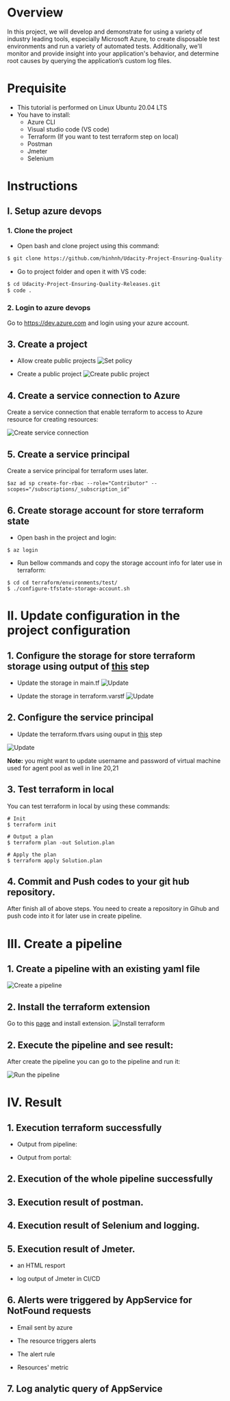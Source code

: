 
# Overview
In this project, we will develop and demonstrate for using a variety of industry leading tools, especially Microsoft Azure, to create disposable test environments and run a variety of automated tests. Additionally, we'll monitor and provide insight into your application's behavior, and determine root causes by querying the application’s custom log files.

# Prequisite
* This tutorial is performed on Linux Ubuntu 20.04 LTS
* You have to install:
    * Azure CLI
    * Visual studio code (VS code)
    * Terraform (If you want to test terraform step on local)
    * Postman
    * Jmeter
    * Selenium


# Instructions
## I. Setup azure devops
### 1. Clone the project
* Open bash and clone project using this command:

``` bash
$ git clone https://github.com/hinhnh/Udacity-Project-Ensuring-Quality-Releases.git
```

* Go to project folder and open it with VS code:
``` bash
$ cd Udacity-Project-Ensuring-Quality-Releases.git
$ code .
```   
### 2. Login to azure devops
Go to https://dev.azure.com and login using your azure account.

## 3. Create a project
* Allow create public projects
![Set policy](./images/II_I_Set_policy.png)

* Create a public project
![Create public project](./images/II_1_create-public-project.png)

## 4. Create a service connection to Azure
Create a service connection that enable terraform to access to Azure resource for creating resources:

![Create service connection](./images/II_5_create-service-connection.png)

## 5. Create a service principal
Create a service principal for terraform uses later.
```
$az ad sp create-for-rbac --role="Contributor" --scopes="/subscriptions/_subscription_id"
```
## 6. Create storage account for store terraform state
* Open bash in the project and login:
```
$ az login
```
* Run bellow commands and copy the storage account info for later use in terraform:
```
$ cd cd terraform/environments/test/
$ ./configure-tfstate-storage-account.sh
```

# II. Update configuration in the project configuration
## 1. Configure the storage for store terraform storage using output of [this](#7-create-storage-account-for-store-terraform-state) step
* Update the storage in main.tf
![Update](./images/II_1_update-storage-account-for-maitf.png)

* Update the storage in terraform.varstf
![Update](./images/II_1_Storage-account-for-tfvars.png)

## 2. Configure the service principal
* Update the terraform.tfvars using ouput in [this](#6-create-a-service-principal) step

![Update](./images/II_2_Update-service-principal.png)

**Note:** you might want to update username and password of virtual machine used for agent pool as well in line 20,21
## 3. Test terraform in local
You can test terraform in local by using these commands:
```
# Init
$ terraform init

# Output a plan
$ terraform plan -out Solution.plan

# Apply the plan
$ terraform apply Solution.plan
```
## 4. Commit and Push codes to your git hub repository.
After finish all of above steps. You need to create a repository in Gihub and push code into it for later use in create pipeline.

# III. Create a pipeline
## 1. Create a pipeline with an existing yaml file
![Create a pipeline](./images/III_1_Create-pipeline.png)

## 2. Install the terraform extension
Go to this [page]( https://marketplace.visualstudio.com/acquisition?itemName=ms-devlabs.custom-terraform-tasks) and install extension.
![Install terraform](./images/III_Install-terraform.png)

## 2. Execute the pipeline and see result:
After create the pipeline you can go to the pipeline and run it:

![Run the pipeline](./images/III_Run-pipeline.png)

# IV. Result

## 1. Execution terraform successfully
* Output from pipeline: 

* Output from portal:

## 2. Execution of the whole pipeline successfully

## 3. Execution result of postman.

## 4. Execution result of Selenium and logging.

## 5. Execution result of Jmeter.
* an HTML resport

* log output of Jmeter in CI/CD

## 6. Alerts were triggered by AppService for NotFound requests
* Email sent by azure

* The resource triggers alerts

* The alert rule

* Resources' metric

## 7. Log analytic query of AppService